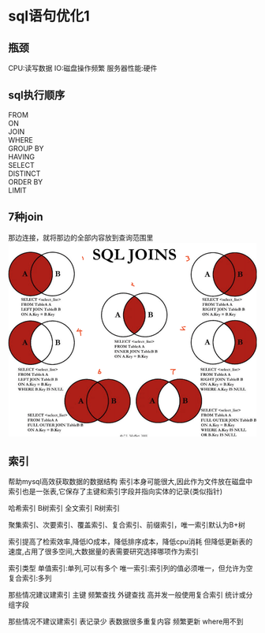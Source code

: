 # sql语句优化1

## 瓶颈
CPU:读写数据
IO:磁盘操作频繁
服务器性能:硬件

## sql执行顺序
FROM  
ON  
JOIN  
WHERE  
GROUP BY  
HAVING   
SELECT  
DISTINCT  
ORDER BY  
LIMIT
  
## 7种join
那边连接，就将那边的全部内容放到查询范围里
![](../images/join.jpg)

## 索引
帮助mysql高效获取数据的数据结构
索引本身可能很大,因此作为文件放在磁盘中
索引也是一张表,它保存了主键和索引字段并指向实体的记录(类似指针)

哈希索引
B树索引
全文索引
R树索引

聚集索引、次要索引、覆盖索引、复合索引、前缀索引，唯一索引默认为B+树

索引提高了检索效率,降低IO成本，降低排序成本，降低cpu消耗
但降低更新表的速度,占用了很多空间,大数据量的表需要研究选择哪项作为索引

索引类型
单值索引:单列,可以有多个
唯一索引:索引列的值必须唯一，但允许为空
复合索引:多列

那些情况建议建索引
主键
频繁查找
外键查找
高并发一般使用复合索引
统计或分组字段

那些情况不建议建索引
表记录少
表数据很多重复内容
频繁更新
where用不到


